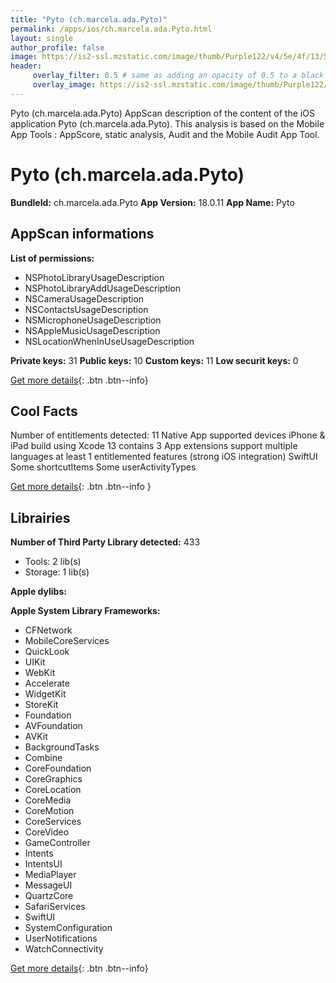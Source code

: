 ```yaml
---
title: "Pyto (ch.marcela.ada.Pyto)"
permalink: /apps/ios/ch.marcela.ada.Pyto.html
layout: single
author_profile: false
image: https://is2-ssl.mzstatic.com/image/thumb/Purple122/v4/5e/4f/13/5e4f139d-34bd-d40b-ab24-bbacf259c9f5/AppIcon-0-1x_U007emarketing-0-0-0-7-0-0-85-220.png/512x512bb.jpg
header: 
     overlay_filter: 0.5 # same as adding an opacity of 0.5 to a black background
     overlay_image: https://is2-ssl.mzstatic.com/image/thumb/Purple122/v4/5e/4f/13/5e4f139d-34bd-d40b-ab24-bbacf259c9f5/AppIcon-0-1x_U007emarketing-0-0-0-7-0-0-85-220.png/512x512bb.jpg
---
```

Pyto (ch.marcela.ada.Pyto) AppScan description of the content of the iOS application Pyto (ch.marcela.ada.Pyto). This analysis is based on the Mobile App Tools : AppScore, static analysis, Audit and the Mobile Audit App Tool.

# Pyto (ch.marcela.ada.Pyto)

**BundleId:** ch.marcela.ada.Pyto
**App Version:** 18.0.11
**App Name:** Pyto


## AppScan informations 

**List of permissions:** 
- NSPhotoLibraryUsageDescription
- NSPhotoLibraryAddUsageDescription
- NSCameraUsageDescription
- NSContactsUsageDescription
- NSMicrophoneUsageDescription
- NSAppleMusicUsageDescription
- NSLocationWhenInUseUsageDescription
  
  
**Private keys:** 31
**Public keys:** 10
**Custom keys:** 11
**Low securit keys:** 0
  
[Get more details](/pricing.html){: .btn .btn--info}

## Cool Facts

Number of entitlements detected: 11
Native App
supported devices iPhone & iPad
build using Xcode 13
contains 3 App extensions
support multiple languages
at least 1 entitlemented features (strong iOS integration)
SwiftUI
Some shortcutItems 
Some userActivityTypes
  
[Get more details](/pricing.html){: .btn .btn--info }

## Librairies 
**Number of Third Party Library detected:** 433
- Tools: 2 lib(s)
- Storage: 1 lib(s)


**Apple dylibs:**


**Apple System Library Frameworks:**
- CFNetwork
- MobileCoreServices
- QuickLook
- UIKit
- WebKit
- Accelerate
- WidgetKit
- StoreKit
- Foundation
- AVFoundation
- AVKit
- BackgroundTasks
- Combine
- CoreFoundation
- CoreGraphics
- CoreLocation
- CoreMedia
- CoreMotion
- CoreServices
- CoreVideo
- GameController
- Intents
- IntentsUI
- MediaPlayer
- MessageUI
- QuartzCore
- SafariServices
- SwiftUI
- SystemConfiguration
- UserNotifications
- WatchConnectivity


  
[Get more details](/pricing.html){: .btn .btn--info}


